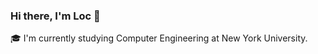 ### Hi there, I'm Loc 👋

🎓 I'm currently studying Computer Engineering at New York University.


<!--
[![Top Langs](https://github-readme-stats.vercel.app/api/top-langs/?username=tranhlok&layout=pie)](https://github.com/anuraghazra/github-readme-stats)

- 🔭 I’m currently working on ...
- 🌱 I’m currently learning ...
- 👯 I’m looking to collaborate on ...
- 🤔 I’m looking for help with ...
- 💬 Ask me about ...
- 📫 How to reach me: ...
- 😄 Pronouns: ...
- ⚡ Fun fact: ...
-->
